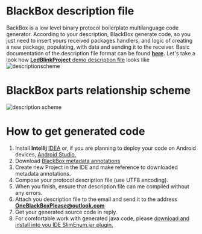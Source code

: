 # BlackBox description file
BackBox is a low level binary protocol boilerplate multilanguage code generator. According to your description, BlackBox generate code, so you just need to insert yours received packages handlers, and logic of creating a new package, populating, with data and sending it to the receiver. Basic documentation of the description file format can be found **[here](http://www.unirail.org/?lang=ru).** Let's take a look how [**LedBlinkProject** demo description file](https://github.com/cheblin/BlackBox_LEDBlink_Demo/blob/master/org/unirail/demo/LedBlinkProject.java) looks like
![descriptionscheme](http://www.unirail.org/wp-content/uploads/2017/12/Capture2.png)

# BlackBox parts relationship scheme

![description scheme](http://www.unirail.org/wp-content/uploads/2017/12/Schem2.png)

# How to get generated code

1. Install **Intellij** [IDEA](https://www.jetbrains.com/idea/download/#section=windows) or, if you are planning to deploy your code on Android devices, [Android Studio.](https://developer.android.com/studio/index.html)
2. Download [BlackBox metadata annotations](https://github.com/cheblin/BlackBox/tree/master/org/unirail/BlackBox)
3. Create new Project in the IDE and make reference to downloaded metadata annotations.
3. Compose your protocol description file (use UTF8 encoding).
4. When you finish, ensure that description file can me compiled without any errors.
5. Attach you description file to the email and send it to the address **OneBlackBoxPlease@outlook.com**
6. Get your generated source code in reply.
7. For comfortable work with generated java code, please [download and install into you IDE SlimEnum.jar plugin.](https://github.com/cheblin/SlimEnum)   
